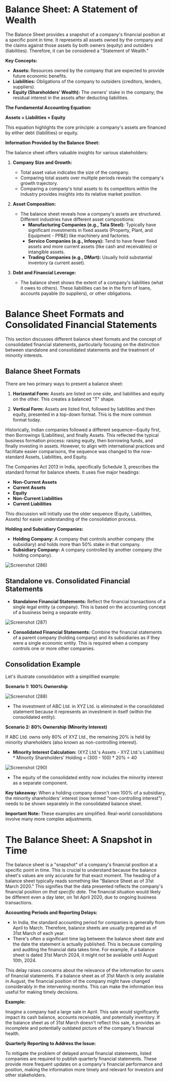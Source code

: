 # Balance Sheet: A Statement of Wealth

The Balance Sheet provides a snapshot of a company's financial position at a specific point in time. It represents all assets owned by the company and the claims against those assets by both owners (equity) and outsiders (liabilities). Therefore, it can be considered a "Statement of Wealth."

**Key Concepts:**

*   **Assets:** Resources owned by the company that are expected to provide future economic benefits.
*   **Liabilities:** Obligations of the company to outsiders (creditors, lenders, suppliers).
*   **Equity (Shareholders' Wealth):** The owners' stake in the company; the residual interest in the assets after deducting liabilities.

**The Fundamental Accounting Equation:**

**Assets = Liabilities + Equity**

This equation highlights the core principle: a company's assets are financed by either debt (liabilities) or equity.


**Information Provided by the Balance Sheet:**

The balance sheet offers valuable insights for various stakeholders:

1.  **Company Size and Growth:**

    *   Total asset value indicates the size of the company.
    *   Comparing total assets over multiple periods reveals the company's growth trajectory.
    *   Comparing a company's total assets to its competitors within the industry provides insights into its relative market position.

2.  **Asset Composition:**

    *   The balance sheet reveals how a company's assets are structured. Different industries have different asset compositions:
        *   **Manufacturing Companies (e.g., Tata Steel):** Typically have significant investments in fixed assets (Property, Plant, and Equipment - PP&E) like machinery and factories.
        *   **Service Companies (e.g., Infosys):** Tend to have fewer fixed assets and more current assets (like cash and receivables) or intangible assets.
        *   **Trading Companies (e.g., DMart):** Usually hold substantial inventory (a current asset).

3.  **Debt and Financial Leverage:**

    *   The balance sheet shows the extent of a company's liabilities (what it owes to others). These liabilities can be in the form of loans, accounts payable (to suppliers), or other obligations.

   # Balance Sheet Formats and Consolidated Financial Statements

This section discusses different balance sheet formats and the concept of consolidated financial statements, particularly focusing on the distinction between standalone and consolidated statements and the treatment of minority interests.

## Balance Sheet Formats

There are two primary ways to present a balance sheet:

1.  **Horizontal Form:** Assets are listed on one side, and liabilities and equity on the other. This creates a balanced "T" shape.

2.  **Vertical Form:** Assets are listed first, followed by liabilities and then equity, presented in a top-down format. This is the more common format today.

Historically, Indian companies followed a different sequence—Equity first, then Borrowings (Liabilities), and finally Assets. This reflected the typical business formation process: raising equity, then borrowing funds, and finally investing in assets. However, to align with international practices and facilitate easier comparisons, the sequence was changed to the now-standard Assets, Liabilities, and Equity.

The Companies Act 2013 in India, specifically Schedule 3, prescribes the standard format for balance sheets. It uses five major headings:

*   **Non-Current Assets**
*   **Current Assets**
*   **Equity**
*   **Non-Current Liabilities**
*   **Current Liabilities**

This discussion will initially use the older sequence (Equity, Liabilities, Assets) for easier understanding of the consolidation process.

**Holding and Subsidiary Companies:**

*   **Holding Company:** A company that controls another company (the subsidiary) and holds more than 50% stake in that company.
*   **Subsidiary Company:** A company controlled by another company (the holding company).

![Screenshot (286)](https://github.com/user-attachments/assets/01d19bec-2950-47de-af68-74b52c132fe8)


## Standalone vs. Consolidated Financial Statements

*   **Standalone Financial Statements:** Reflect the financial transactions of a single legal entity (a company). This is based on the accounting concept of a business being a separate entity.

  ![Screenshot (287)](https://github.com/user-attachments/assets/7a5abd56-085f-4bbd-80cd-4a6eaa20efd2)


*   **Consolidated Financial Statements:** Combine the financial statements of a parent company (holding company) and its subsidiaries as if they were a single economic entity. This is required when a company controls one or more other companies.


## Consolidation Example

Let's illustrate consolidation with a simplified example:

**Scenario 1: 100% Ownership**

![Screenshot (288)](https://github.com/user-attachments/assets/9d319900-d392-42bc-ab69-22f343d357ad)


*   The investment of ABC Ltd. in XYZ Ltd. is eliminated in the consolidated statement because it represents an investment in itself (within the consolidated entity).

**Scenario 2: 80% Ownership (Minority Interest)**

If ABC Ltd. owns only 80% of XYZ Ltd., the remaining 20% is held by minority shareholders (also known as non-controlling interest).

*   **Minority Interest Calculation:** (XYZ Ltd.'s Assets - XYZ Ltd.'s Liabilities) * Minority Shareholders' Holding = (300 - 100) * 20% = 40

![Screenshot (290)](https://github.com/user-attachments/assets/a3c768b7-50f6-4a92-9a08-2c6c190fca25)


*   The equity of the consolidated entity now includes the minority interest as a separate component.

**Key takeaway:** When a holding company doesn't own 100% of a subsidiary, the minority shareholders' interest (now termed "non-controlling interest") needs to be shown separately in the consolidated balance sheet.

**Important Note:** These examples are simplified. Real-world consolidations involve many more complex adjustments.

# The Balance Sheet: A Snapshot in Time

The balance sheet is a "snapshot" of a company's financial position at a specific point in time. This is crucial to understand because the balance sheet's values are only accurate for that exact moment.
The heading of a balance sheet typically reads something like "Balance Sheet as of 31st March 2020." This signifies that the data presented reflects the company's financial position *on that specific date*. The financial situation would likely be different even a day later, on 1st April 2020, due to ongoing business transactions.



**Accounting Periods and Reporting Delays:**

*   In India, the standard accounting period for companies is generally from April to March. Therefore, balance sheets are usually prepared as of 31st March of each year.
*   There's often a significant time lag between the balance sheet date and the date the statement is actually published. This is because compiling and auditing the financial data takes time. For example, if a balance sheet is dated 31st March 2024, it might not be available until August 10th, 2024.

This delay raises concerns about the relevance of the information for users of financial statements. If a balance sheet as of 31st March is only available in August, the financial position of the company might have changed considerably in the intervening months. This can make the information less useful for making timely decisions.

**Example:**

Imagine a company had a large sale in April. This sale would significantly impact its cash balance, accounts receivable, and potentially inventory. If the balance sheet as of 31st March doesn't reflect this sale, it provides an incomplete and potentially outdated picture of the company's financial health.

**Quarterly Reporting to Address the Issue:**

To mitigate the problem of delayed annual financial statements, listed companies are required to publish quarterly financial statements. These provide more frequent updates on a company's financial performance and position, making the information more timely and relevant for investors and other stakeholders.
